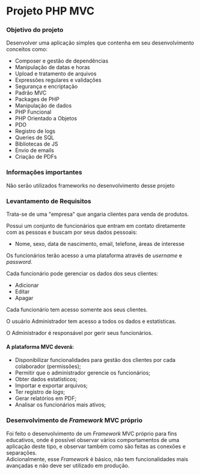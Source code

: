 # Projeto PHP MVC

### Objetivo do projeto

Desenvolver uma aplicação simples que contenha em seu desenvolvimento conceitos como:

- Composer e gestão de dependências
- Manipulação de datas e horas
- Upload e tratamento de arquivos
- Expressões regulares e validações
- Segurança e encriptação
- Padrão MVC
- Packages de PHP
- Manipulação de dados
- PHP Funcional
- PHP Orientado a Objetos
- PDO
- Registro de logs
- Queries de SQL
- Bibliotecas de JS
- Envio de emails
- Criação de PDFs

### Informações importantes

Não serão utilizados frameworks no desenvolvimento desse projeto

### Levantamento de Requisitos

Trata-se de uma "empresa" que angaria clientes para venda de produtos.

Possui um conjunto de funcionários que entram em contato diretamente com as pessoas e buscam por seus dados pessoais:
- Nome, sexo, data de nascimento, email, telefone, áreas de interesse

Os funcionários terão acesso a uma plataforma através de <i>username</i> e <i>password</i>.

Cada funcionário pode gerenciar os dados dos seus clientes:
- Adicionar
- Editar
- Apagar

Cada funcionário tem acesso somente aos seus clientes.

O usuário Administrador tem acesso a todos os dados e estatísticas.

O Administrador é responsável por gerir seus funcionários.

#### A plataforma MVC deverá:
- Disponibilizar funcionalidades para gestão dos clientes por cada colaborador (permissões);
- Permitir que o administrador gerencie os funcionários;
- Obter dados estatísticos;
- Importar e exportar arquivos;
- Ter registro de <i>logs</i>;
- Gerar relatórios em PDF;
- Analisar os funcionários mais ativos;

### Desenvolvimento de <i>Framework</i> MVC próprio
Foi feito o desenvolvimento de um <i>Framework</i> MVC próprio para fins educativos, onde é possível observar vários comportamentos de uma aplicação deste tipo, e observar também como são feitas as conexões e separações.
<br>
Adicionalmente, esse <i>Framework</i> é básico, não tem funcionalidades mais avançadas e não deve ser utilizado em produção.
